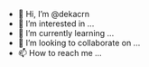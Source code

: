- 👋 Hi, I’m @dekacrn
- 👀 I’m interested in ...
- 🌱 I’m currently learning ...
- 💞️ I’m looking to collaborate on ...
- 📫 How to reach me ...

<!---
dekacrn/dekacrn is a ✨ special ✨ repository because its `README.md` (this file) appears on your GitHub profile.
You can click the Preview link to take a look at your changes.
--->
